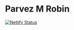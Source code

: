 # Parvez M Robin

[![Netlify Status](https://api.netlify.com/api/v1/badges/511a1656-b6de-4f0d-ba42-aecfa60b6f73/deploy-status)](https://app.netlify.com/sites/parvezmrobin/deploys)
